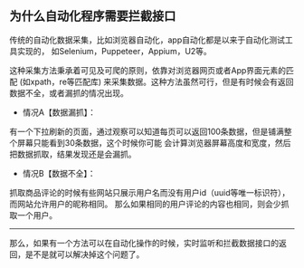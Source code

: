 ## 为什么自动化程序需要拦截接口

传统的自动化数据采集，比如浏览器自动化，app自动化都是以来于自动化测试工具实现的，
如Selenium，Puppeteer，Appium，U2等。

这种采集方法秉承着可见及可爬的原则，依靠对浏览器网页或者App界面元素的匹配 (如xpath，re等匹配库)
来采集数据。这种方法虽然可行，但是有时候会有返回数据不全，或者漏抓的情况出现。

- 情况A【数据漏抓】：

有一个下拉刷新的页面，通过观察可以知道每页可以返回100条数据，但是铺满整个屏幕只能看到30条数据，这个时候你可能
会计算浏览器屏幕高度和宽度，然后把数据抓取，结果发现还是会漏抓。

- 情况B【数据不全】：

抓取商品评论的时候有些网站只展示用户名而没有用户id（uuid等唯一标识符），而网站允许用户的昵称相同。
那么如果相同的用户评论的内容也相同，则会少抓取一个用户。

---

那么，如果有一个方法可以在自动化操作的时候，实时监听和拦截数据接口的返回，是不是就可以解决掉这个问题了。




